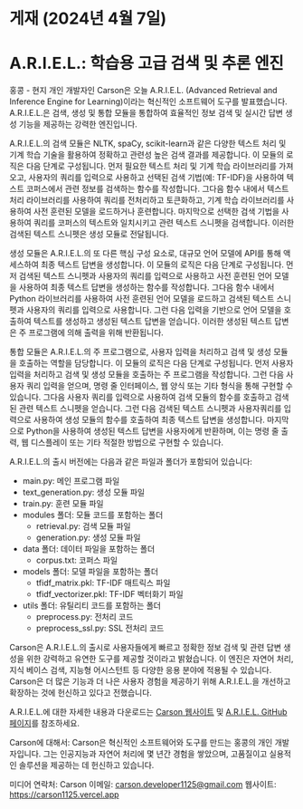 # 게재 (2024년 4월 7일)

# A.R.I.E.L.: 학습용 고급 검색 및 추론 엔진

홍콩 - 현지 개인 개발자인 Carson은 오늘 A.R.I.E.L. (Advanced Retrieval and Inference Engine for Learning)이라는 혁신적인 소프트웨어 도구를 발표했습니다. A.R.I.E.L.은 검색, 생성 및 통합 모듈을 통합하여 효율적인 정보 검색 및 실시간 답변 생성 기능을 제공하는 강력한 엔진입니다.

A.R.I.E.L.의 검색 모듈은 NLTK, spaCy, scikit-learn과 같은 다양한 텍스트 처리 및 기계 학습 기술을 활용하여 정확하고 관련성 높은 검색 결과를 제공합니다. 이 모듈의 로직은 다음 단계로 구성됩니다. 먼저 필요한 텍스트 처리 및 기계 학습 라이브러리를 가져오고, 사용자의 쿼리를 입력으로 사용하고 선택된 검색 기법(예: TF-IDF)을 사용하여 텍스트 코퍼스에서 관련 정보를 검색하는 함수를 작성합니다. 그다음 함수 내에서 텍스트 처리 라이브러리를 사용하여 쿼리를 전처리하고 토큰화하고, 기계 학습 라이브러리를 사용하여 사전 훈련된 모델을 로드하거나 훈련합니다. 마지막으로 선택한 검색 기법을 사용하여 쿼리를 코퍼스의 텍스트와 일치시키고 관련 텍스트 스니펫을 검색합니다. 이러한 검색된 텍스트 스니펫은 생성 모듈로 전달됩니다.

생성 모듈은 A.R.I.E.L.의 또 다른 핵심 구성 요소로, 대규모 언어 모델에 API를 통해 액세스하여 최종 텍스트 답변을 생성합니다. 이 모듈의 로직은 다음 단계로 구성됩니다. 먼저 검색된 텍스트 스니펫과 사용자의 쿼리를 입력으로 사용하고 사전 훈련된 언어 모델을 사용하여 최종 텍스트 답변을 생성하는 함수를 작성합니다. 그다음 함수 내에서 Python 라이브러리를 사용하여 사전 훈련된 언어 모델을 로드하고 검색된 텍스트 스니펫과 사용자의 쿼리를 입력으로 사용합니다. 그런 다음 입력을 기반으로 언어 모델을 호출하여 텍스트를 생성하고 생성된 텍스트 답변을 얻습니다. 이러한 생성된 텍스트 답변은 주 프로그램에 의해 출력을 위해 반환됩니다.

통합 모듈은 A.R.I.E.L.의 주 프로그램으로, 사용자 입력을 처리하고 검색 및 생성 모듈을 호출하는 역할을 담당합니다. 이 모듈의 로직은 다음 단계로 구성됩니다. 먼저 사용자 입력을 처리하고 검색 및 생성 모듈을 호출하는 주 프로그램을 작성합니다. 그런 다음 사용자 쿼리 입력을 얻으며, 명령 줄 인터페이스, 웹 양식 또는 기타 형식을 통해 구현할 수 있습니다. 그다음 사용자 쿼리를 입력으로 사용하여 검색 모듈의 함수를 호출하고 검색된 관련 텍스트 스니펫을 얻습니다. 그런 다음 검색된 텍스트 스니펫과 사용자쿼리를 입력으로 사용하여 생성 모듈의 함수를 호출하여 최종 텍스트 답변을 생성합니다. 마지막으로 Python을 사용하여 생성된 텍스트 답변을 사용자에게 반환하며, 이는 명령 줄 출력, 웹 디스플레이 또는 기타 적절한 방법으로 구현할 수 있습니다.

A.R.I.E.L.의 출시 버전에는 다음과 같은 파일과 폴더가 포함되어 있습니다:

- main.py: 메인 프로그램 파일
- text_generation.py: 생성 모듈 파일
- train.py: 훈련 모듈 파일
- modules 폴더: 모듈 코드를 포함하는 폴더
  - retrieval.py: 검색 모듈 파일
  - generation.py: 생성 모듈 파일
- data 폴더: 데이터 파일을 포함하는 폴더
  - corpus.txt: 코퍼스 파일
- models 폴더: 모델 파일을 포함하는 폴더
  - tfidf_matrix.pkl: TF-IDF 매트릭스 파일
  - tfidf_vectorizer.pkl: TF-IDF 벡터화기 파일
- utils 폴더: 유틸리티 코드를 포함하는 폴더
  - preprocess.py: 전처리 코드
  - preprocess_ssl.py: SSL 전처리 코드

Carson은 A.R.I.E.L.의 출시로 사용자들에게 빠르고 정확한 정보 검색 및 관련 답변 생성을 위한 강력하고 유연한 도구를 제공할 것이라고 밝혔습니다. 이 엔진은 자연어 처리, 지식 베이스 검색, 지능형 어시스턴트 등 다양한 응용 분야에 적용될 수 있습니다. Carson은 더 많은 기능과 더 나은 사용자 경험을 제공하기 위해 A.R.I.E.L.을 개선하고 확장하는 것에 헌신하고 있다고 전했습니다.

A.R.I.E.L.에 대한 자세한 내용과 다운로드는 [Carson 웹사이트](https://carson1125.vercel.app) 및 [A.R.I.E.L. GitHub 페이지](https://github.com/Carson-We/A.R.I.E.L.)를 참조하세요.

Carson에 대해서:
Carson은 혁신적인 소프트웨어와 도구를 만드는 홍콩의 개인 개발자입니다. 그는 인공지능과 자연어 처리에 몇 년간 경험을 쌓았으며, 고품질이고 실용적인 솔루션을 제공하는 데 헌신하고 있습니다.

미디어 연락처:
Carson
이메일: carson.developer1125@gmail.com
웹사이트: https://carson1125.vercel.app
